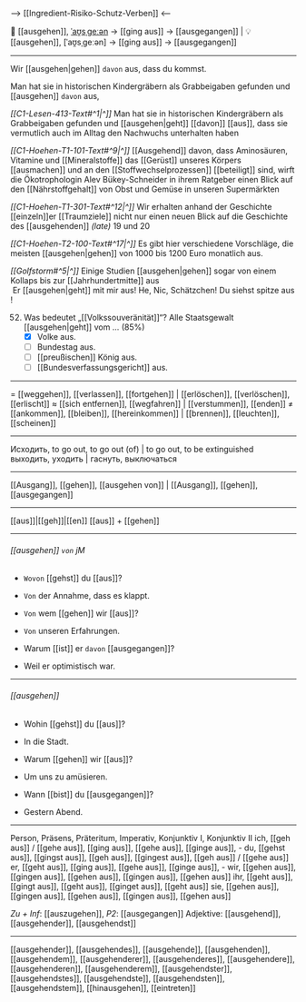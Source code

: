 --> [[Ingredient-Risiko-Schutz-Verben]] <--

🚶 [[ausgehen]], [ˈaʊ̯sˌɡeːən](https://youglish.com/pronounce/ausgehen/german) → [[ging aus]] → [[ausgegangen]] |
💡 [[ausgehen]], [ˈaʊ̯sˌɡeːən] → [[ging aus]] → [[ausgegangen]]

---
Wir [[ausgehen|gehen]] `davon` aus, dass du kommst.

Man hat sie in historischen Kindergräbern als Grabbeigaben gefunden und [[ausgehen]] `davon` aus,

*[[C1-Lesen-413-Text#^1|^]]* Man hat sie in historischen Kindergräbern als Grabbeigaben gefunden und [[ausgehen|geht]] [[davon]] [[aus]], dass sie vermutlich auch im Alltag den Nachwuchs unterhalten haben

*[[C1-Hoehen-T1-101-Text#^9|^]]* [[Ausgehend]] davon, dass Aminosäuren, Vitamine und [[Mineralstoffe]] das [[Gerüst]] unseres Körpers [[ausmachen]] und an den [[Stoffwechselprozessen]] [[beteiligt]] sind, wirft die Ökotrophologin Alev Bükey-Schneider in ihrem Ratgeber einen Blick auf den [[Nährstoffgehalt]] von Obst und Gemüse in unseren Supermärkten

*[[C1-Hoehen-T1-301-Text#^12|^]]* Wir erhalten anhand der Geschichte [[einzeln]]er [[Traumziele]] nicht nur einen neuen Blick auf die Geschichte des [[ausgehenden]] *(late)* 19 und 20


*[[C1-Hoehen-T2-100-Text#^17|^]]* Es gibt hier verschiedene Vorschläge, die meisten [[ausgehen|gehen]] von 1000 bis 1200 Euro monatlich aus.

*[[Golfstorm#^5|^]]* Einige Studien [[ausgehen|gehen]] sogar von einem Kollaps bis zur [[Jahrhundertmitte]] aus
 
 Er [[ausgehen|geht]] mit mir aus! He, Nic, Schätzchen! Du siehst spitze aus!  

52. Was bedeutet „[[Volkssouveränität]]“? Alle Staatsgewalt [[ausgehen|geht]] vom … (85%)
	- [x] Volke aus.
	- [ ] Bundestag aus.
	- [ ] [[preußischen]] König aus.
	- [ ] [[Bundesverfassungsgericht]] aus.

---
= [[weggehen]], [[verlassen]], [[fortgehen]] | [[erlöschen]], [[verlöschen]], [[erlischt]]
≈ [[sich entfernen]], [[wegfahren]] | [[verstummen]], [[enden]]
≠ [[ankommen]], [[bleiben]], [[hereinkommen]] | [[brennen]], [[leuchten]], [[scheinen]]

---
Исходить, to go out, to go out (of)  | to go out, to be extinguished  
выходить, уходить | гаснуть, выключаться

---
[[Ausgang]], [[gehen]], [[ausgehen von]] | [[Ausgang]], [[gehen]], [[ausgegangen]]

---
[[aus]]|[[geh]]|[[en]]
[[aus]] + [[gehen]]


---
###### [[ausgehen]] `von` jM
- `Wovon` [[gehst]] du [[aus]]?
- `Von` der Annahme, dass es klappt.

- `Von` wem [[gehen]] wir [[aus]]?
- `Von` unseren Erfahrungen.

- Warum [[ist]] er `davon` [[ausgegangen]]?
- Weil er optimistisch war.

---
###### [[ausgehen]]
- Wohin [[gehst]] du [[aus]]?
- In die Stadt.

- Warum [[gehen]] wir [[aus]]?
- Um uns zu amüsieren.

- Wann [[bist]] du [[ausgegangen]]?
- Gestern Abend.

---
Person, Präsens, Präteritum, Imperativ, Konjunktiv I, Konjunktiv II
ich, [[geh aus]] / [[gehe aus]], [[ging aus]], [[gehe aus]], [[ginge aus]], -
du, [[gehst aus]], [[gingst aus]], [[geh aus]], [[gingest aus]], [[geh aus]] / [[gehe aus]]
er, [[geht aus]], [[ging aus]], [[gehe aus]], [[ginge aus]], -
wir, [[gehen aus]], [[gingen aus]], [[gehen aus]], [[gingen aus]], [[gehen aus]]
ihr, [[geht aus]], [[gingt aus]], [[geht aus]], [[ginget aus]], [[geht aus]]
sie, [[gehen aus]], [[gingen aus]], [[gehen aus]], [[gingen aus]], [[gehen aus]]

*Zu + Inf*: [[auszugehen]], *P2*: [[ausgegangen]]
Adjektive: [[ausgehend]], [[ausgehender]], [[ausgehendst]]

---
[[ausgehender]], [[ausgehendes]], [[ausgehende]], [[ausgehenden]], [[ausgehendem]], [[ausgehenderer]], [[ausgehenderes]], [[ausgehendere]], [[ausgehenderen]], [[ausgehenderem]], [[ausgehendster]], [[ausgehendstes]], [[ausgehendste]], [[ausgehendsten]], [[ausgehendstem]], [[hinausgehen]], [[eintreten]]